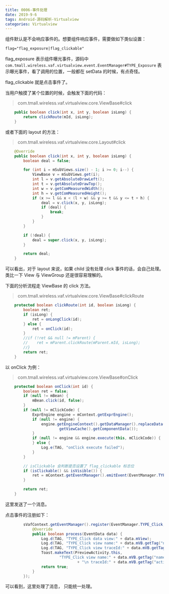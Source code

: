 ```yaml
---
title: 0006-事件处理
date: 2019-9-6
tags: Android-源码解析-Virtualview
categories: Virtualview
---
```


组件默认是不会响应事件的。想要组件响应事件，需要做如下类似设置：

```xml
flag="flag_exposure|flag_clickable"
```

flag_exposure 表示组件曝光事件，源码中 `com.tmall.wireless.vaf.virtualview.event.EventManager#TYPE_Exposure` 表示曝光事件，看了调用的位置，一般都在 setData 的时候，有点奇怪。

flag_clickable 就是点击事件了。

当用户触摸了某个位置的时候，会触发下面的代码：

> com.tmall.wireless.vaf.virtualview.core.ViewBase#click

```java
    public boolean click(int x, int y, boolean isLong) {
        return clickRoute(mId, isLong);
    }
```

或者下面的 layout 的方法：

> com.tmall.wireless.vaf.virtualview.core.Layout#click

```java
    @Override
    public boolean click(int x, int y, boolean isLong) {
        boolean deal = false;

        for (int i = mSubViews.size() - 1; i >= 0; i--) {
            ViewBase v = mSubViews.get(i);
            int l = v.getAbsoluteDrawLeft();
            int t = v.getAbsoluteDrawTop();
            int w = v.getComMeasuredWidth();
            int h = v.getComMeasuredHeight();
            if (x >= l && x < (l + w) && y >= t && y <= t + h) {
                deal = v.click(x, y, isLong);
                if (deal) {
                    break;
                }
            }
        }

        if (!deal) {
            deal = super.click(x, y, isLong);
        }

        return deal;
    }
```

可以看出，对于 layout 来说，如果 child 没有处理 click 事件的话，会自己处理。类比一下 View 与  ViewGroup 还是很容易理解的。

下面的分析流程走 ViewBase 的  click 方法。

> com.tmall.wireless.vaf.virtualview.core.ViewBase#clickRoute

```java
    protected boolean clickRoute(int id, boolean isLong) {
        boolean ret;
        if (isLong) {
            ret = onLongClick(id);
        } else {
            ret = onClick(id);
        }
        //if (!ret && null != mParent) {
        //    ret = mParent.clickRoute(mParent.mId, isLong);
        //}
        return ret;
    }
```

以 onClick 为例：

> com.tmall.wireless.vaf.virtualview.core.ViewBase#onClick

```java
    protected boolean onClick(int id) {
        boolean ret = false;
        if (null != mBean) {
            mBean.click(id, false);
        }
        if (null != mClickCode) {
            ExprEngine engine = mContext.getExprEngine();
            if (null != engine) {
                engine.getEngineContext().getDataManager().replaceData(
                        getViewCache().getComponentData());
            }
            if (null != engine && engine.execute(this, mClickCode)) {
            } else {
                Log.e(TAG, "onClick execute failed");
            }
        }

        // isClickable 会判断是否设置了 flag_clickable 标志位
        if (isClickable() && isVisible()) {
            ret = mContext.getEventManager().emitEvent(EventManager.TYPE_Click, EventData.obtainData(mContext, this));
        }

        return ret;
    }
```

这里发送了一个消息。

点击事件的注册如下：

```java
        sVafContext.getEventManager().register(EventManager.TYPE_Click, new IEventProcessor() {
            @Override
            public boolean process(EventData data) {
                Log.d(TAG, "TYPE_Click data view:" + data.mView);
                Log.d(TAG, "TYPE_Click view name:" + data.mVB.getTag("name"));
                Log.d(TAG, "TYPE_Click view traceId:" + data.mVB.getTag("activityTraceId"));
                Toast.makeText(PreviewActivity.this,
                        "TYPE_Click view name:" + data.mVB.getTag("name")
                                + "\n traceId:" + data.mVB.getTag("activityTraceId"), Toast.LENGTH_SHORT).show();
                return true;
            }
        });
```

可以看到，这里处理了消息， 只能统一处理。

